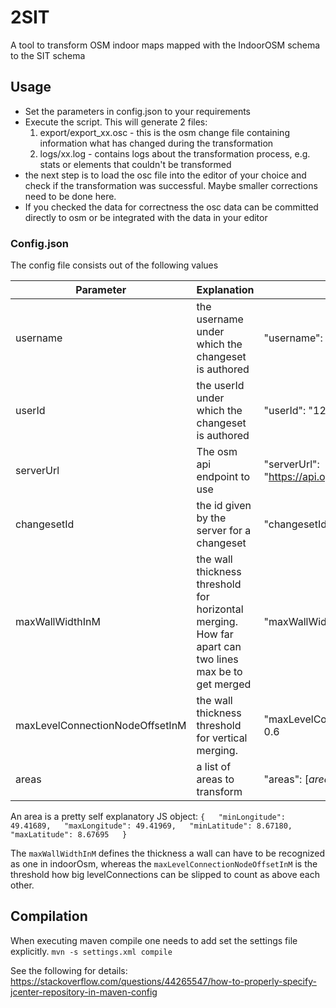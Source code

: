 # 2SIT
A tool to transform OSM indoor maps mapped with the IndoorOSM schema to the SIT schema

## Usage 
* Set the parameters in config.json to your requirements
* Execute the script. This will generate 2 files:
  1) export/export_xx.osc - this is the osm change file containing information what has changed during the transformation
  2) logs/xx.log - contains logs about the transformation process, e.g. stats or elements that couldn't be transformed
* the next step is to load the osc file into the editor of your choice and check if the transformation was successful. 
Maybe smaller corrections need to be done here.
* If you checked the data for correctness the osc data can be committed directly to osm or be integrated with the data in
your editor

### Config.json
The config file consists out of the following values

|Parameter| Explanation | Example |
|--|--|--|
| username | the username under which the changeset is authored | "username": "testUser" |
| userId | the userId under which the changeset is authored |"userId": "123456987453"  |
| serverUrl | The osm api endpoint to use | "serverUrl": "https://api.openstreetmap.org/api/0.6/" |
| changesetId | the id given by the server for a changeset | "changesetId": "123456789" |
| maxWallWidthInM | the wall thickness threshold for horizontal merging. How far apart can two lines max be to get merged | "maxWallWidthInM": 0.4 |
| maxLevelConnectionNodeOffsetInM | the wall thickness threshold for vertical merging. | "maxLevelConnectionNodeOffsetInM": 0.6 |
| areas | a list of areas to transform | "areas": [_area1_, _area2_] |

An area is a pretty self explanatory JS object:
`{  
  "minLongitude": 49.41689,  
  "maxLongitude": 49.41969,  
  "minLatitude": 8.67180,  
  "maxLatitude": 8.67695  
}`


The `maxWallWidthInM` defines the thickness a wall can have to be recognized as one in indoorOsm, whereas the `maxLevelConnectionNodeOffsetInM` is the threshold how big levelConnections can be slipped to count as above each other. 

## Compilation
When executing maven compile one needs to add set the settings file explicitly.
```mvn -s settings.xml compile```

See the following for details:
https://stackoverflow.com/questions/44265547/how-to-properly-specify-jcenter-repository-in-maven-config


